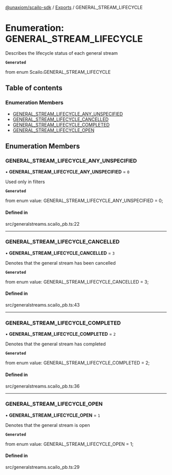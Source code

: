 [@unaxiom/scailo-sdk](../README.md) / [Exports](../modules.md) / GENERAL\_STREAM\_LIFECYCLE

# Enumeration: GENERAL\_STREAM\_LIFECYCLE

Describes the lifecycle status of each general stream

**`Generated`**

from enum Scailo.GENERAL_STREAM_LIFECYCLE

## Table of contents

### Enumeration Members

- [GENERAL\_STREAM\_LIFECYCLE\_ANY\_UNSPECIFIED](GENERAL_STREAM_LIFECYCLE.md#general_stream_lifecycle_any_unspecified)
- [GENERAL\_STREAM\_LIFECYCLE\_CANCELLED](GENERAL_STREAM_LIFECYCLE.md#general_stream_lifecycle_cancelled)
- [GENERAL\_STREAM\_LIFECYCLE\_COMPLETED](GENERAL_STREAM_LIFECYCLE.md#general_stream_lifecycle_completed)
- [GENERAL\_STREAM\_LIFECYCLE\_OPEN](GENERAL_STREAM_LIFECYCLE.md#general_stream_lifecycle_open)

## Enumeration Members

### GENERAL\_STREAM\_LIFECYCLE\_ANY\_UNSPECIFIED

• **GENERAL\_STREAM\_LIFECYCLE\_ANY\_UNSPECIFIED** = ``0``

Used only in filters

**`Generated`**

from enum value: GENERAL_STREAM_LIFECYCLE_ANY_UNSPECIFIED = 0;

#### Defined in

src/generalstreams.scailo_pb.ts:22

___

### GENERAL\_STREAM\_LIFECYCLE\_CANCELLED

• **GENERAL\_STREAM\_LIFECYCLE\_CANCELLED** = ``3``

Denotes that the general stream has been cancelled

**`Generated`**

from enum value: GENERAL_STREAM_LIFECYCLE_CANCELLED = 3;

#### Defined in

src/generalstreams.scailo_pb.ts:43

___

### GENERAL\_STREAM\_LIFECYCLE\_COMPLETED

• **GENERAL\_STREAM\_LIFECYCLE\_COMPLETED** = ``2``

Denotes that the general stream has completed

**`Generated`**

from enum value: GENERAL_STREAM_LIFECYCLE_COMPLETED = 2;

#### Defined in

src/generalstreams.scailo_pb.ts:36

___

### GENERAL\_STREAM\_LIFECYCLE\_OPEN

• **GENERAL\_STREAM\_LIFECYCLE\_OPEN** = ``1``

Denotes that the general stream is open

**`Generated`**

from enum value: GENERAL_STREAM_LIFECYCLE_OPEN = 1;

#### Defined in

src/generalstreams.scailo_pb.ts:29
